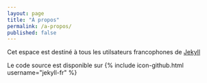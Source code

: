 ```yaml
---
layout: page
title: "À propos"
permalink: /a-propos/
published: false
---
```


Cet espace est destiné à tous les utilsateurs francophones de [Jekyll](http://jekyllrb.com/)

Le code source est disponible sur {% include icon-github.html username="jekyll-fr" %}
